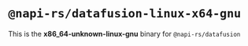 # `@napi-rs/datafusion-linux-x64-gnu`

This is the **x86_64-unknown-linux-gnu** binary for `@napi-rs/datafusion`
